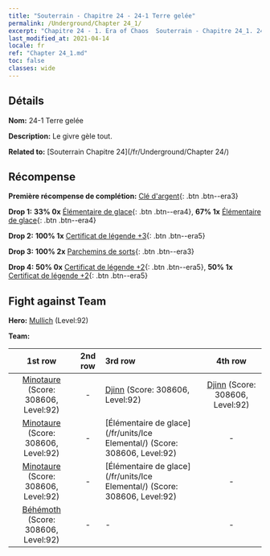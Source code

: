 ```yaml
---
title: "Souterrain - Chapitre 24 - 24-1 Terre gelée"
permalink: /Underground/Chapter 24_1/
excerpt: "Chapitre 24 - 1. Era of Chaos  Souterrain - Chapitre 24_1. 24-1 Terre gelée"
last_modified_at: 2021-04-14
locale: fr
ref: "Chapter 24_1.md"
toc: false
classes: wide
---
```


## Détails

 **Nom:** 24-1 Terre gelée

 **Description:** Le givre gèle tout.

 **Related to:** [Souterrain Chapitre 24](/fr/Underground/Chapter 24/)

## Récompense

 **Première récompense de complétion:** [Clé d'argent](/fr/Items/con_693/){: .btn .btn--era3}

 **Drop 1:** **33% 0x** [Élémentaire de glace](/fr/Items/unt_264/){: .btn .btn--era4}, **67% 1x** [Élémentaire de glace](/fr/Items/unt_264/){: .btn .btn--era4}

 **Drop 2:** **100% 1x** [Certificat de légende +3](/fr/Items/mat_88/){: .btn .btn--era5}

 **Drop 3:** **100% 2x** [Parchemins de sorts](/fr/Items/con_694/){: .btn .btn--era3}

 **Drop 4:** **50% 0x** [Certificat de légende +2](/fr/Items/mat_81/){: .btn .btn--era5}, **50% 1x** [Certificat de légende +2](/fr/Items/mat_81/){: .btn .btn--era5}


## Fight against Team
 **Hero:** [Mullich](/fr/heroes/Mullich/) (Level:92)

 **Team:**


  | 1st row | 2nd row | 3rd row | 4th row |
  |:----:|:----:|:----|:----:|
  | [Minotaure](/fr/units/Minotaur/) (Score: 308606, Level:92)  | - | [Djinn](/fr/units/Genie/) (Score: 308606, Level:92)  | [Djinn](/fr/units/Genie/) (Score: 308606, Level:92)  |
  | [Minotaure](/fr/units/Minotaur/) (Score: 308606, Level:92)  | - | [Élémentaire de glace](/fr/units/Ice Elemental/) (Score: 308606, Level:92)  | - |
  | [Minotaure](/fr/units/Minotaur/) (Score: 308606, Level:92)  | - | [Élémentaire de glace](/fr/units/Ice Elemental/) (Score: 308606, Level:92)  | - |
  | [Béhémoth](/fr/units/Behemoth/) (Score: 308606, Level:92)  | - | - | - |


